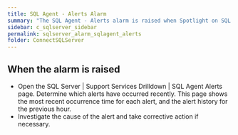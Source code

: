 ```yaml
---
title: SQL Agent - Alerts Alarm
summary: "The SQL Agent - Alerts alarm is raised when Spotlight on SQL Server detects that at least one SQL Agent alert has occurred in the last few minutes."
sidebar: c_sqlserver_sidebar
permalink: sqlserver_alarm_sqlagent_alerts
folder: ConnectSQLServer
---
```






## When the alarm is raised

* Open the SQL Server \| Support Services Drilldown \| SQL Agent Alerts page. Determine which alerts have occurred recently. This page shows the most recent occurrence time for each alert, and the alert history for the previous hour.
* Investigate the cause of the alert and take corrective action if necessary.
